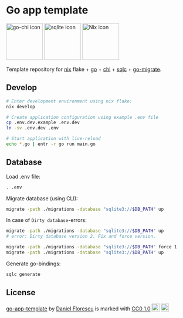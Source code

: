 # Go app template

<img alt="go-chi icon" src="https://i.ibb.co/SPZTkTX/chi.png" height="100px" />
<img alt="sqlite icon" src="https://i.ibb.co/SVPQmm5/sqlite.png" height="100px" />
<img alt="Nix icon" src="https://i.ibb.co/Xj6HfmC/nix.png" height="100px" />

Template repository for [nix](https://nixos.org/) flake + [go](https://go.dev) + [chi](https://go-chi.io/) + [sqlc](https://sqlc.dev/) + [go-migrate](https://github.com/golang-migrate/migrate).

## Develop

```sh
# Enter development environment using nix flake:
nix develop

# Create application configuration using example .env file
cp .env.dev.example .env.dev
ln -sv .env.dev .env

# Start application with live-reload
echo *.go | entr -r go run main.go
```

## Database

Load .env file:

```sh
. .env
```

Migrate database (using CLI):

```sh
migrate -path ./migrations -database "sqlite3://$DB_PATH" up
```

In case of `Dirty database`-errors:

```sh
migrate -path ./migrations -database "sqlite3://$DB_PATH" up
# error: Dirty database version 2. Fix and force version.

migrate -path ./migrations -database "sqlite3://$DB_PATH" force 1
migrate -path ./migrations -database "sqlite3://$DB_PATH" up
```

Generate go-bindings:

```sh
sqlc generate
```

## License

<p xmlns:cc="http://creativecommons.org/ns#" xmlns:dct="http://purl.org/dc/terms/"><a property="dct:title" rel="cc:attributionURL" href="https://github.com/dko1905/go-app-template">go-app-template</a> by <a rel="cc:attributionURL dct:creator" property="cc:attributionName" href="https://0chaos.eu">Daniel Florescu</a> is marked with <a href="https://creativecommons.org/publicdomain/zero/1.0/?ref=chooser-v1" target="_blank" rel="license noopener noreferrer" style="display:inline-block;">CC0 1.0<img style="height:22px!important;margin-left:3px;vertical-align:text-bottom;" src="https://mirrors.creativecommons.org/presskit/icons/cc.svg?ref=chooser-v1" alt=""><img style="height:22px!important;margin-left:3px;vertical-align:text-bottom;" src="https://mirrors.creativecommons.org/presskit/icons/zero.svg?ref=chooser-v1" alt=""></a></p> 
